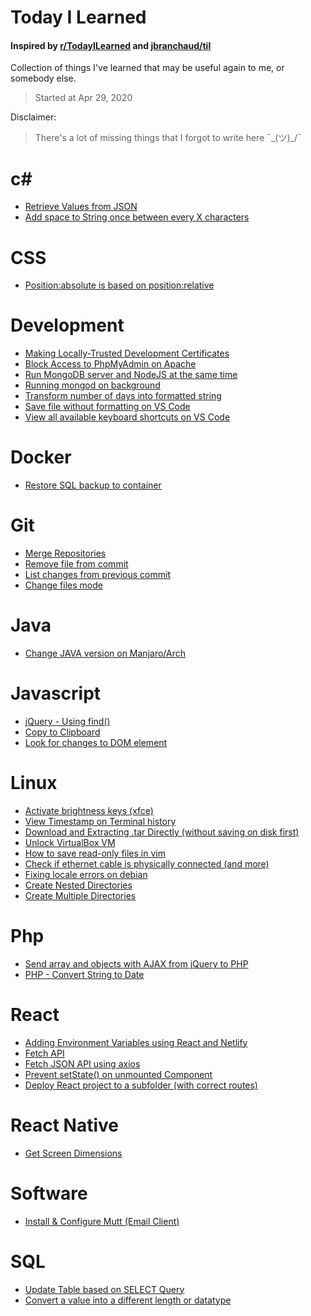 # Today I Learned
#### Inspired by [r/TodayILearned](https://www.reddit.com/r/todayilearned/) and [jbranchaud/til](https://github.com/jbranchaud)
Collection of things I've learned that may be useful again to me, or somebody else.
> Started at Apr 29, 2020

Disclaimer:
> There's a lot of missing things that I forgot to write here ¯\_(ツ)_/¯

# c#
- [Retrieve Values from JSON](csharp/retrieve-values-from-json.md)
- [Add space to String once between every X characters](csharp/add-spaces-every-x-character.md)

# CSS
- [Position:absolute is based on position:relative](css/position-absolute-based-on-relative.md)

# Development
- [Making Locally-Trusted Development Certificates](development/local-development-certificates.md)
- [Block Access to PhpMyAdmin on Apache](development/block-access-to-phpmyadmin-apache.md)
- [Run MongoDB server and NodeJS at the same time](development/run-mongod-nodejs.md)
- [Running mongod on background](development/mongod-on-background.md)
- [Transform number of days into formatted string](development/transform-day-into-formatted-string.md)
- [Save file without formatting on VS Code](development/vscode-save-without-formatting.md)
- [View all available keyboard shortcuts on VS Code](development/vscode-view-all-shortcuts.md)

# Docker
- [Restore SQL backup to container](docker/restore-sql-backup.md)

# Git
- [Merge Repositories](git/merge-two-repositories.md)
- [Remove file from commit](git/remove-file-from-commit.md)
- [List changes from previous commit](git/list-changes-previous-commit.md)
- [Change files mode](git/change-files-mode.md)

# Java
- [Change JAVA version on Manjaro/Arch](java/manjaro-arch-change-java-version.md)

# Javascript
- [jQuery - Using find()](javascript/jquery-find.md)
- [Copy to Clipboard](javascript/copy-to-clipboard.md)
- [Look for changes to DOM element](javascript/look-for-changes-to-dom-element)

# Linux
- [Activate brightness keys (xfce)](linux/activate-brightness-keys-xfce.md)
- [View Timestamp on Terminal history](linux/timestamp-on-terminal-history.md)
- [Download and Extracting .tar Directly (without saving on disk first)](linux/download-and-extract-directly.md)
- [Unlock VirtualBox VM](linux/unlock-virtualbox-vm.md)
- [How to save read-only files in vim](linux/save-read-only-files-vim.md)
- [Check if ethernet cable is physically connected (and more)](linux/check-eht0-connected.md)
- [Fixing locale errors on debian](linux/fixing-locale-errors.md)
- [Create Nested Directories](linux/create-nested-directories.md)
- [Create Multiple Directories](linux/create-multiple-directories.md)

# Php
- [Send array and objects with AJAX from jQuery to PHP](php/json_stringify_decode_on_php.md)
- [PHP - Convert String to Date](php/php-string-to-date.md)


# React
- [Adding Environment Variables using React and Netlify](react/environment-variables-react-netlify.md)
- [Fetch API](react/fetch-api.md)
- [Fetch JSON API using axios](react/fetch-api-using-axios.md)
- [Prevent setState() on unmounted Component](react/prevent-setstate-unmounted-component.md)
- [Deploy React project to a subfolder (with correct routes)](react/deploy-react-subfolder.md)

# React Native
- [Get Screen Dimensions](react-native/get-screen-dimensions.md)

# Software
- [Install & Configure Mutt (Email Client)](software/configure-mutt-email.md)

# SQL
- [Update Table based on SELECT Query](mysql/update-based-on-select.md)
- [Convert a value into a different length or datatype](sql/convert-value-different-length-datatype.md)
